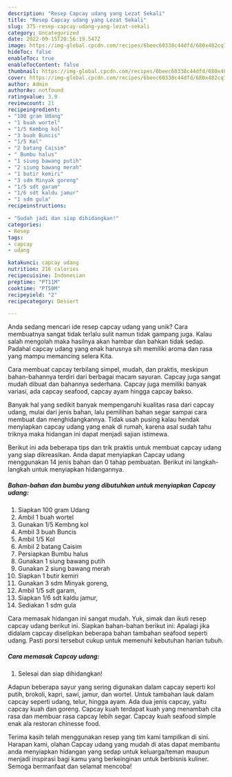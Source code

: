 ```yaml
---
description: "Resep Capcay udang yang Lezat Sekali"
title: "Resep Capcay udang yang Lezat Sekali"
slug: 375-resep-capcay-udang-yang-lezat-sekali
category: Uncategorized
date: 2022-09-15T20:56:19.547Z
image: https://img-global.cpcdn.com/recipes/6beec60338c44dfd/680x482cq70/capcay-udang-foto-resep-utama.jpg
hideToc: false
enableToc: true
enableTocContent: false
thumbnail: https://img-global.cpcdn.com/recipes/6beec60338c44dfd/680x482cq70/capcay-udang-foto-resep-utama.jpg
cover: https://img-global.cpcdn.com/recipes/6beec60338c44dfd/680x482cq70/capcay-udang-foto-resep-utama.jpg
author: Admin
authorAv: notfound
ratingvalue: 3.9
reviewcount: 21
recipeingredient:
- "100 gram Udang"
- "1 buah wortel"
- "1/5 Kembng kol"
- "3 buah Buncis"
- "1/5 Kol"
- "2 batang Caisim"
- " Bumbu halus"
- "1 siung bawang putih"
- "2 siung bawang merah"
- "1 butir kemiri"
- "3 sdm Minyak goreng"
- "1/5 sdt garam"
- "1/6 sdt kaldu jamur"
- "1 sdm gula"
recipeinstructions:

- "Sudah jadi dan siap dihidangkan!"
categories:
- Resep
tags:
- capcay
- udang

katakunci: capcay udang 
nutrition: 216 calories
recipecuisine: Indonesian
preptime: "PT11M"
cooktime: "PT50M"
recipeyield: "2"
recipecategory: Dessert

---
```





Anda sedang mencari ide resep capcay udang yang unik? Cara membuatnya sangat tidak terlalu sulit namun tidak gampang juga. Kalau salah mengolah maka hasilnya akan hambar dan bahkan tidak sedap. Padahal capcay udang yang enak harusnya sih memiliki aroma dan rasa yang mampu memancing selera Kita.





Cara membuat capcay terbilang simpel, mudah, dan praktis, meskipun bahan-bahannya terdiri dari berbagai macam sayuran. Capcay juga sangat mudah dibuat dan bahannya sederhana. Capcay juga memiliki banyak variasi, ada capcay seafood, capcay ayam hingga capcay bakso.

Banyak hal yang sedikit banyak mempengaruhi kualitas rasa dari capcay udang, mulai dari jenis bahan, lalu pemilihan bahan segar sampai cara membuat dan menghidangkannya. Tidak usah pusing kalau hendak menyiapkan capcay udang yang enak di rumah, karena asal sudah tahu triknya maka hidangan ini dapat menjadi sajian istimewa.






Berikut ini ada beberapa tips dan trik praktis untuk membuat capcay udang yang siap dikreasikan. Anda dapat menyiapkan Capcay udang menggunakan 14 jenis bahan dan 0 tahap pembuatan. Berikut ini langkah-langkah untuk menyiapkan hidangannya.

<!--inarticleads1-->

##### Bahan-bahan dan bumbu yang dibutuhkan untuk menyiapkan Capcay udang:

1. Siapkan 100 gram Udang
1. Ambil 1 buah wortel
1. Gunakan 1/5 Kembng kol
1. Ambil 3 buah Buncis
1. Ambil 1/5 Kol
1. Ambil 2 batang Caisim
1. Persiapkan  Bumbu halus
1. Gunakan 1 siung bawang putih
1. Gunakan 2 siung bawang merah
1. Siapkan 1 butir kemiri
1. Gunakan 3 sdm Minyak goreng,
1. Ambil 1/5 sdt garam,
1. Siapkan 1/6 sdt kaldu jamur,
1. Sediakan 1 sdm gula


Cara memasak hidangan ini sangat mudah. Yuk, simak dan ikuti resep capcay udang berikut ini. Siapkan bahan-bahan berikut ini: Apalagi jika didalam capcay diselipkan beberapa bahan tambahan seafood seperti udang. Pasti porsi tersebut cukup untuk memenuhi kebutuhan harian tubuh. 

<!--inarticleads2-->

##### Cara memasak Capcay udang:


1. Selesai dan siap dihidangkan!

Adapun beberapa sayur yang sering digunakan dalam capcay seperti kol putih, brokoli, kapri, sawi, jamur, dan wortel. Untuk tambahan lauk dalam capcay seperti udang, telur, hingga ayam. Ada dua jenis capcay, yaitu capcay kuah dan goreng. Capcay kuah terdapat kuah yang menambah cita rasa dan membuar rasa capcay lebih segar. Capcay kuah seafood simple enak ala restoran chinesse food. 

Terima kasih telah menggunakan resep yang tim kami tampilkan di sini. Harapan kami, olahan Capcay udang yang mudah di atas dapat membantu anda menyiapkan hidangan yang sedap untuk keluarga/teman maupun menjadi inspirasi bagi kamu yang berkeinginan untuk berbisnis kuliner. Semoga bermanfaat dan selamat mencoba!
